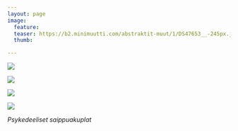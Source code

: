 ```yaml
---
layout: page
image:
  feature:
  teaser: https://b2.minimuutti.com/abstraktit-muut/1/DS47653__-245px.jpg
  thumb:

---
```


![](https://b2.minimuutti.com/abstraktit-muut/1/DS47654_-800px.jpg)

![](https://b2.minimuutti.com/abstraktit-muut/1/DS47654_3-800px.jpg)

![](https://b2.minimuutti.com/abstraktit-muut/1/DS47653-800px.jpg)

![](https://b2.minimuutti.com/abstraktit-muut/1/DS47654_6-800px.jpg)

*Psykedeeliset saippuakuplat*
